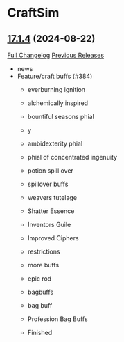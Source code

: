 # CraftSim

## [17.1.4](https://github.com/derfloh205/CraftSim/tree/17.1.4) (2024-08-22)
[Full Changelog](https://github.com/derfloh205/CraftSim/compare/17.1.3...17.1.4) [Previous Releases](https://github.com/derfloh205/CraftSim/releases)

- news  
- Feature/craft buffs (#384)  
    * everburning ignition  
    * alchemically inspired  
    * bountiful seasons phial  
    * y  
    * ambidexterity phial  
    * phial of concentrated ingenuity  
    * potion spill over  
    * spillover buffs  
    * weavers tutelage  
    * Shatter Essence  
    * Inventors Guile  
    * Improved Ciphers  
    * restrictions  
    * more buffs  
    * epic rod  
    * bagbuffs  
    * bag buff  
    * Profession Bag Buffs  
    * Finished  